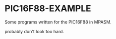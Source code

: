 # PIC16F88-EXAMPLE

Some programs written for the PIC16F88 in MPASM. 

probably don't look too hard.